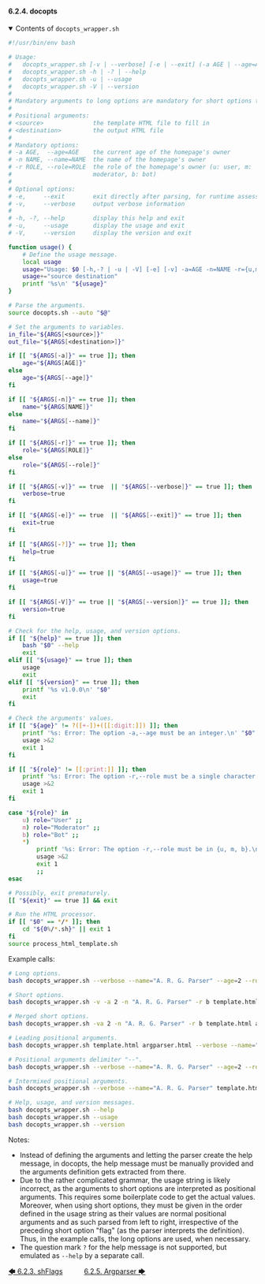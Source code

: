 <!--
###############################################################################
#                                                                             #
# Copyright 2025 Simon Brandt                                                 #
#                                                                             #
# Licensed under the Apache License, Version 2.0 (the "License");             #
# you may not use this file except in compliance with the License.            #
# You may obtain a copy of the License at                                     #
#                                                                             #
#     http://www.apache.org/licenses/LICENSE-2.0                              #
#                                                                             #
# Unless required by applicable law or agreed to in writing, software         #
# distributed under the License is distributed on an "AS IS" BASIS,           #
# WITHOUT WARRANTIES OR CONDITIONS OF ANY KIND, either express or implied.    #
# See the License for the specific language governing permissions and         #
# limitations under the License.                                              #
#                                                                             #
###############################################################################
-->

#### 6.2.4. docopts

<details open>

<summary>Contents of <code>docopts_wrapper.sh</code></summary>

<!-- <include command="sed '3,26d;/shellcheck/d' ../comparison/docopts_wrapper.sh" lang="bash"> -->
```bash
#!/usr/bin/env bash

# Usage:
#   docopts_wrapper.sh [-v | --verbose] [-e | --exit] (-a AGE | --age=AGE) (-n NAME | --name=NAME) (-r ROLE | --role=ROLE) [--] <source> <destination>
#   docopts_wrapper.sh -h | -? | --help
#   docopts_wrapper.sh -u | --usage
#   docopts_wrapper.sh -V | --version
#
# Mandatory arguments to long options are mandatory for short options too.
#
# Positional arguments:
# <source>              the template HTML file to fill in
# <destination>         the output HTML file
#
# Mandatory options:
# -a AGE,  --age=AGE    the current age of the homepage's owner
# -n NAME, --name=NAME  the name of the homepage's owner
# -r ROLE, --role=ROLE  the role of the homepage's owner (u: user, m:
#                       moderator, b: bot)
#
# Optional options:
# -e,     --exit        exit directly after parsing, for runtime assessment
# -v,     --verbose     output verbose information
#
# -h, -?, --help        display this help and exit
# -u,     --usage       display the usage and exit
# -V,     --version     display the version and exit

function usage() {
    # Define the usage message.
    local usage
    usage="Usage: $0 [-h,-? | -u | -V] [-e] [-v] -a=AGE -n=NAME -r={u,m,b} "
    usage+="source destination"
    printf '%s\n' "${usage}"
}

# Parse the arguments.
source docopts.sh --auto "$@"

# Set the arguments to variables.
in_file="${ARGS[<source>]}"
out_file="${ARGS[<destination>]}"

if [[ "${ARGS[-a]}" == true ]]; then
    age="${ARGS[AGE]}"
else
    age="${ARGS[--age]}"
fi

if [[ "${ARGS[-n]}" == true ]]; then
    name="${ARGS[NAME]}"
else
    name="${ARGS[--name]}"
fi

if [[ "${ARGS[-r]}" == true ]]; then
    role="${ARGS[ROLE]}"
else
    role="${ARGS[--role]}"
fi

if [[ "${ARGS[-v]}" == true  || "${ARGS[--verbose]}" == true ]]; then
    verbose=true
fi

if [[ "${ARGS[-e]}" == true  || "${ARGS[--exit]}" == true ]]; then
    exit=true
fi

if [[ "${ARGS[-?]}" == true ]]; then
    help=true
fi

if [[ "${ARGS[-u]}" == true || "${ARGS[--usage]}" == true ]]; then
    usage=true
fi

if [[ "${ARGS[-V]}" == true || "${ARGS[--version]}" == true ]]; then
    version=true
fi

# Check for the help, usage, and version options.
if [[ "${help}" == true ]]; then
    bash "$0" --help
    exit
elif [[ "${usage}" == true ]]; then
    usage
    exit
elif [[ "${version}" == true ]]; then
    printf '%s v1.0.0\n' "$0"
    exit
fi

# Check the arguments' values.
if [[ "${age}" != ?([+-])+([[:digit:]]) ]]; then
    printf '%s: Error: The option -a,--age must be an integer.\n' "$0"
    usage >&2
    exit 1
fi

if [[ "${role}" != [[:print:]] ]]; then
    printf '%s: Error: The option -r,--role must be a single character.\n' "$0"
    usage >&2
    exit 1
fi

case "${role}" in
    u) role="User" ;;
    m) role="Moderator" ;;
    b) role="Bot" ;;
    *)
        printf '%s: Error: The option -r,--role must be in {u, m, b}.\n' "$0"
        usage >&2
        exit 1
        ;;
esac

# Possibly, exit prematurely.
[[ "${exit}" == true ]] && exit

# Run the HTML processor.
if [[ "$0" == */* ]]; then
    cd "${0%/*.sh}" || exit 1
fi
source process_html_template.sh
```
<!-- </include> -->

</details>

Example calls:

```bash
# Long options.
bash docopts_wrapper.sh --verbose --name="A. R. G. Parser" --age=2 --role=b template.html argparser.html

# Short options.
bash docopts_wrapper.sh -v -a 2 -n "A. R. G. Parser" -r b template.html argparser.html

# Merged short options.
bash docopts_wrapper.sh -va 2 -n "A. R. G. Parser" -r b template.html argparser.html

# Leading positional arguments.
bash docopts_wrapper.sh template.html argparser.html --verbose --name="A. R. G. Parser" --age=2 --role=b

# Positional arguments delimiter "--".
bash docopts_wrapper.sh --verbose --name="A. R. G. Parser" --age=2 --role=b -- template.html argparser.html

# Intermixed positional arguments.
bash docopts_wrapper.sh --verbose --name="A. R. G. Parser" template.html --age=2 argparser.html --role=b

# Help, usage, and version messages.
bash docopts_wrapper.sh --help
bash docopts_wrapper.sh --usage
bash docopts_wrapper.sh --version
```

Notes:

- Instead of defining the arguments and letting the parser create the help message, in docopts, the help message must be manually provided and the arguments definition gets extracted from there.
- Due to the rather complicated grammar, the usage string is likely incorrect, as the arguments to short options are interpreted as positional arguments. This requires some boilerplate code to get the actual values. Moreover, when using short options, they must be given in the order defined in the usage string as their values are normal positional arguments and as such parsed from left to right, irrespective of the preceding short option "flag" (as the parser interprets the definition). Thus, in the example calls, the long options are used, when necessary.
- The question mark `?` for the help message is not supported, but emulated as `--help` by a separate call.

[&#129092;&nbsp;6.2.3. shFlags](shflags.md)
&nbsp;&nbsp;&nbsp;&nbsp;&nbsp;&nbsp;&nbsp;&nbsp;&nbsp;&nbsp;[6.2.5. Argparser&nbsp;&#129094;](argparser.md)
